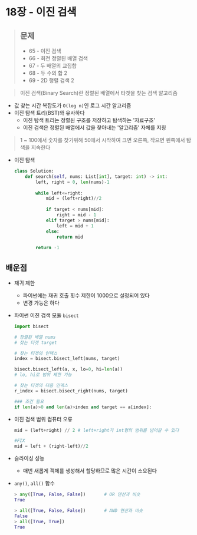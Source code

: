 # 18장 - 이진 검색

> ## 문제
>
> - 65 - 이진 검색
> - 66 - 회전 정렬된 배열 검색
> - 67 - 두 배열의 교집합
> - 68 - 두 수의 합 2
> - 69 - 2D 행렬 검색 2

> 이진 검색(Binary Search)란 정렬된 배열에서 타겟을 찾는 검색 알고리즘

- 값 찾는 시간 복잡도가 `O(log n)`인 로그 시간 알고리즘
- 이진 탐색 트리(BST)와 유사하다
  - 이진 탐색 트리는 정렬된 구조를 저장하고 탐색하는 '자료구조'
  - 이진 검색은 정렬된 배열에서 값을 찾아내는 '알고리즘' 자체를 지칭

> 1 ~ 100에서 숫자를 찾기위해 50에서 시작하여
> 크면 오른쪽, 작으면 왼쪽에서 탐색을 지속한다

- 이진 탐색

  ```python
  class Solution:
      def search(self, nums: List[int], target: int) -> int:
          left, right = 0, len(nums)-1
          
          while left<=right:
              mid = (left+right)//2
              
              if target < nums[mid]:
                  right = mid - 1
              elif target > nums[mid]:
                  left = mid + 1
              else:
                  return mid
              
          return -1
  ```

  

## 배운점

- 재귀 제한
  - 파이썬에는 재귀 호출 횟수 제한이 1000으로 설정되어 있다
  - 변경 가능은 하다

- 파이썬 이진 검색 모듈 `bisect`

  ```python
  import bisect
  
  # 정렬된 배열 nums
  # 찾는 타겟 target
  
  # 찾는 타겟의 인덱스
  index = bisect.bisect_left(nums, target)
  
  bisect.bisect_left(a, x, lo=0, hi=len(a))
  # lo, hi로 범위 제한 가능
  
  # 찾는 타겟의 다음 인덱스
  r_index = bisect.bisect_right(nums, target)
  
  ### 조건 필요
  if len(a)>0 and len(a)>index and target == a[index]:
  ```

- 이진 검색 범위 컴퓨터 오류

  ```python
  mid = (left+right) // 2 # left+right가 int형의 범위를 넘어갈 수 있다
  
  #FIX
  mid = left + (right-left)//2
  ```

- 슬라이싱 성능

  - 매번 새롭게 객체를 생성해서 할당하므로 많은 시간이 소요된다

- `any()`, `all()` 함수

  ```python
  > any([True, False, False])		# OR 연산과 비슷
  True
  
  > all([True, False, False])		# AND 연산과 비슷
  False
  > all([True, True])
  True
  ```

  

